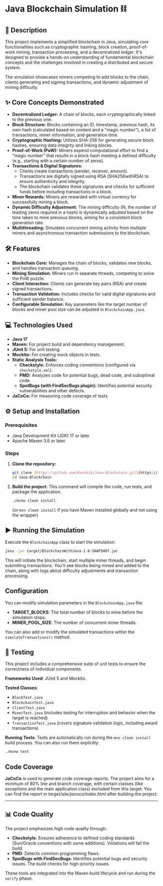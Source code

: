 # Java Blockchain Simulation ⛓️

## 🚀 Description

This project implements a simplified blockchain in Java, simulating core functionalities such as cryptographic hashing, block creation, proof-of-work mining, transaction processing, and a decentralized ledger. It's designed to provide a hands-on understanding of fundamental blockchain concepts and the challenges involved in creating a distributed and secure system.

The simulation showcases miners competing to add blocks to the chain, clients generating and signing transactions, and dynamic adjustment of mining difficulty.

## ✨ Core Concepts Demonstrated

* **Decentralized Ledger:** A chain of blocks, each cryptographically linked to the previous one.
* **Block Structure:** Blocks containing an ID, timestamp, previous hash, its own hash (calculated based on content and a "magic number"), a list of transactions, miner information, and generation time.
* **Cryptographic Hashing:** Utilizes SHA-256 for generating secure block hashes, ensuring data integrity and linking blocks.
* **Proof-of-Work (PoW):** Miners expend computational effort to find a "magic number" that results in a block hash meeting a defined difficulty (e.g., starting with a certain number of zeros).
* **Transactions & Digital Signatures:**
    * Clients create transactions (sender, receiver, amount).
    * Transactions are digitally signed using RSA (SHA256withRSA) to ensure authenticity and integrity.
    * The blockchain validates these signatures and checks for sufficient funds before including transactions in a block.
* **Miner Rewards:** Miners are rewarded with virtual currency for successfully mining a block.
* **Dynamic Difficulty Adjustment:** The mining difficulty (N, the number of leading zeros required in a hash) is dynamically adjusted based on the time taken to mine previous blocks, aiming for a consistent block generation rate.
* **Multithreading:** Simulates concurrent mining activity from multiple miners and asynchronous transaction submissions to the blockchain.

## 🛠️ Features

* **Blockchain Core:** Manages the chain of blocks, validates new blocks, and handles transaction queuing.
* **Mining Simulation:** Miners run in separate threads, competing to solve the PoW puzzle.
* **Client Interaction:** Clients can generate key pairs (RSA) and create signed transactions.
* **Transaction Validation:** Includes checks for valid digital signatures and sufficient sender balance.
* **Configurable Simulation:** Key parameters like the target number of blocks and miner pool size can be adjusted in `BlockchainApp.java`.

## 💻 Technologies Used

* **Java 17**
* **Maven:** For project build and dependency management.
* **JUnit 5:** For unit testing.
* **Mockito:** For creating mock objects in tests.
* **Static Analysis Tools:**
    * **Checkstyle:** Enforces coding conventions (configured via `checkstyle.xml`).
    * **PMD:** Analyzes code for potential bugs, dead code, and suboptimal code.
    * **SpotBugs (with FindSecBugs plugin):** Identifies potential security vulnerabilities and other defects.
* **JaCoCo:** For measuring code coverage of tests.

## ⚙️ Setup and Installation

### Prerequisites

* Java Development Kit (JDK) 17 or later.
* Apache Maven 3.6 or later.

### Steps

1.  **Clone the repository:**
    ```bash
    git clone [https://github.com/Koorbik/Java-Blockchain.git](https://github.com/Koorbik/Java-Blockchain.git)
    cd Java-Blockchain
    ```

2.  **Build the project:**
    This command will compile the code, run tests, and package the application.
    ```bash
    ./mvnw clean install
    ```
    (or `mvn clean install` if you have Maven installed globally and not using the wrapper)

## ▶️ Running the Simulation

Execute the `BlockchainApp` class to start the simulation:

```bash
java -jar target/BlockchainWithJava-1.0-SNAPSHOT.jar
```

This will initiate the blockchain, start multiple miner threads, and begin submitting transactions. You'll see blocks being mined and added to the chain, along with logs about difficulty adjustments and transaction processing.

## Configuration
You can modify simulation parameters in the `BlockchainApp.java` file:

* **TARGET_BLOCKS**: The total number of blocks to mine before the simulation stops.
* **MINER_POOL_SIZE**: The number of concurrent miner threads.

You can also add or modify the simulated transactions within the `simulateTransactions()` method.

## 🧪 Testing
This project includes a comprehensive suite of unit tests to ensure the correctness of individual components.

**Frameworks Used**: JUnit 5 and Mockito.

**Tested Classes**:
* `BlockTest.java`
* `BlockchainTest.java`
* `ClientTest.java`
* `MinerTest.java` (includes testing for interruption and behavior when the target is reached)
* `TransactionTest.java` (covers signature validation logic, including award transactions)

**Running Tests**:
Tests are automatically run during the `mvn clean install` build process. You can also run them explicitly:

```bash
./mvnw test
```
## Code Coverage

**JaCoCo** is used to generate code coverage reports. The project aims for a minimum of 80% line and branch coverage, with certain classes (like exceptions and the main application class) excluded from this target. You can find the report in *target/site/jacoco/index.html* after building the project.

---

## 📊 Code Quality

The project emphasizes high code quality through:

* **Checkstyle**: Ensures adherence to defined coding standards (Sun/Oracle conventions with some additions). Violations will fail the build.
* **PMD**: Detects common programming flaws.
* **SpotBugs with FindSecBugs**: Identifies potential bugs and security issues. The build checks for high-priority issues.

These tools are integrated into the Maven build lifecycle and run during the `verify` phase.
